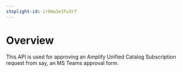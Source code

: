 ```yaml
---
stoplight-id: ir9mw3e3fu3r7
---
```


# Overview

This API is used for approving an Amplify Unified Catalog Subscription request from say, an MS Teams approval form.
